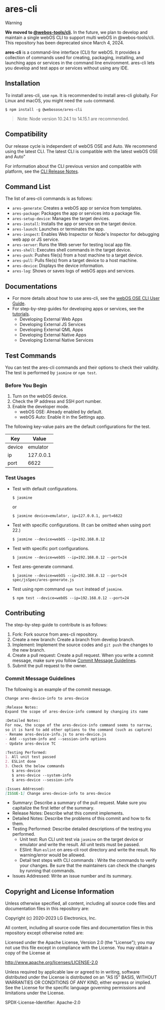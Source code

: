 # ares-cli

> [!WARNING]
> **We moved to [@webos-tools/cli](https://github.com/webos-tools/cli).** In the future, we plan to develop and maintain a single webOS CLI to support multi webOS in @webos-tools/cli. This repository has been deprecated since March 4, 2024.

**ares-cli** is a command-line interface (CLI) for webOS. It provides a collection of commands used for creating, packaging, installing, and launching apps or services in the command line environment. ares-cli lets you develop and test apps or services without using any IDE.

## Installation

To install ares-cli, use `npm`. It is recommended to install ares-cli globally. For Linux and macOS, you might need the `sudo` command.

``` shell
$ npm install -g @webosose/ares-cli
```

> Note: Node version 10.24.1 to 14.15.1 are recommended.

## Compatibility

Our release cycle is independent of webOS OSE and Auto. 
We recommend using the latest CLI. The latest CLI is compatible with the latest webOS OSE and Auto"

For information about the CLI previous version and compatible with platform, see the [CLI Release Notes](https://www.webosose.org/docs/tools/sdk/cli/cli-release-notes/).

## Command List

The list of ares-cli commands is as follows:

- `ares-generate`: Creates a webOS app or service from templates.
- `ares-package`: Packages the app or services into a package file.
- `ares-setup-device`: Manages the target devices.
- `ares-install`: Installs the app or service on the target device.
- `ares-launch`: Launches or terminates the app.
- `ares-inspect`: Enables Web Inspector or Node's Inspector for debugging web app or JS service.
- `ares-server`: Runs the Web server for testing local app file.
- `ares-shell`: Executes shell commands in the target device.
- `ares-push`: Pushes file(s) from a host machine to a target device.
- `ares-pull`: Pulls file(s) from a target device to a host machine.
- `ares-device`: Displays the device information.
- `ares-log`: Shows or saves logs of webOS apps and services.

## Documentations

- For more details about how to use ares-cli, see the [webOS OSE CLI User Guide](https://www.webosose.org/docs/tools/sdk/cli/cli-user-guide/#cli-commands).
- For step-by-step guides for developing apps or services, see the [tutorials](https://www.webosose.org/docs/tutorials/).
    - Developing External Web Apps
    - Developing External JS Services
    - Developing External QML Apps
    - Developing External Native Apps
    - Developing External Native Services

## Test Commands

You can test the ares-cli commands and their options to check their validity. The test is performed by `jasmine` or `npm test`. 

### Before You Begin

1. Turn on the webOS device.
2. Check the IP address and SSH port number.
3. Enable the developer mode.
    - webOS OSE: Already enabled by default.
    - webOS Auto: Enable it in the Settings app.

The following key-value pairs are the default configurations for the test.

| Key    | Value     |
|--------|-----------|
| device | emulator  |
| ip     | 127.0.0.1 |
| port   | 6622      |

### Test Usages

- Test with default configurations.
    
    ``` shell
    $ jasmine
    ```
    
    or

    ``` shell
    $ jasmine device=emulator, ip=127.0.0.1, port=6622
    ```

- Test with specific configurations. (It can be omitted when using port 22.)

    ``` shell
    $ jasmine --device=webOS --ip=192.168.0.12
    ```

- Test with specific port configurations.

    ``` shell
    $ jasmine --device=webOS --ip=192.168.0.12 --port=24
    ```

- Test ares-generate command.

    ``` shell
    $ jasmine --device=webOS --ip=192.168.0.12 --port=24 spec/jsSpec/ares-generate.js
    ```

- Test using npm command `npm test` instead of `jasmine`.

    ``` shell
    $ npm test --device=webOS --ip=192.168.0.12 --port=24
    ```

## Contributing

The step-by-step guide to contribute is as follows:

1. Fork: Fork source from ares-cli repository.
2. Create a new branch: Create a branch from develop branch.
3. Implement: Implement the source codes and `git push` the changes to the new branch.
4. Create a pull request: Create a pull request. When you write a commit message, make sure you follow [Commit Message Guidelines](#commit-message-guidelines).
5. Submit the pull request to the owner.

### Commit Message Guidelines

The following is an example of the commit message.

``` md
Change ares-device-info to ares-device  

:Release Notes: 
Expand the scope of ares-device-info command by changing its name

:Detailed Notes:
For now, the scope of the ares-device-info command seems to narrow,
so it is hard to add other options to the command (such as capture)
- Rename ares-device-info.js to ares-device.js
- Add --system-info and --session-info options
- Update ares-device TC

:Testing Performed:
1. All unit test passed
2. ESLint done
3. Check the below commands
   $ ares-device
   $ ares-device --system-info
   $ ares-device --session-info

:Issues Addressed:
[ISSUE-1] Change ares-device-info to ares-device
```

- Summary: Describe a summary of the pull request. Make sure you capitalize the first letter of the summary.
- Release Notes: Describe what this commit implements.
- Detailed Notes: Describe the problems of this commit and how to fix them.
- Testing Performed: Describe detailed descriptions of the testing you performed.
    - Unit test: Run CLI unit test via `jasmine` on the target device or emulator and write the result. All unit tests must be passed.
    - ESlint: Run `eslint` on ares-cli root directory and write the result. No warning/error would be allowed.
    - Detail test steps with CLI commands : Write the commands to verify your changes. Be sure that the maintainers can check the changes by running that commands.
- Issues Addressed: Write an issue number and its summary.

## Copyright and License Information

Unless otherwise specified, all content, including all source code files and documentation files in this repository are:

Copyright (c) 2020-2023 LG Electronics, Inc.

All content, including all source code files and documentation files in this repository except otherwise noted are:

Licensed under the Apache License, Version 2.0 (the "License");
you may not use this file except in compliance with the License.
You may obtain a copy of the License at

http://www.apache.org/licenses/LICENSE-2.0

Unless required by applicable law or agreed to in writing, software
distributed under the License is distributed on an "AS IS" BASIS,
WITHOUT WARRANTIES OR CONDITIONS OF ANY KIND, either express or implied.
See the License for the specific language governing permissions and
limitations under the License.

SPDX-License-Identifier: Apache-2.0
